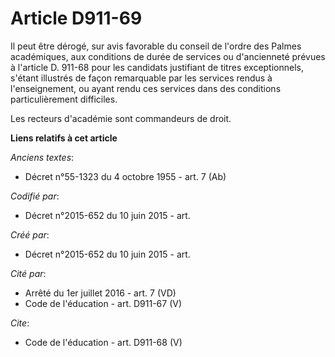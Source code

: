 # Article D911-69

Il peut être dérogé, sur avis favorable du conseil de l'ordre des Palmes académiques, aux conditions de durée de services ou
d'ancienneté prévues à l'article D. 911-68 pour les candidats justifiant de titres exceptionnels, s'étant illustrés de façon
remarquable par les services rendus à l'enseignement, ou ayant rendu ces services dans des conditions particulièrement
difficiles. 

Les recteurs d'académie sont commandeurs de droit.

**Liens relatifs à cet article**

_Anciens textes_:

  - Décret n°55-1323 du 4 octobre 1955 - art. 7 (Ab)

_Codifié par_:

  - Décret n°2015-652 du 10 juin 2015 - art.

_Créé par_:

  - Décret n°2015-652 du 10 juin 2015 - art.

_Cité par_:

  - Arrêté du 1er juillet 2016 - art. 7 (VD)
  - Code de l'éducation - art. D911-67 (V)

_Cite_:

  - Code de l'éducation - art. D911-68 (V)
